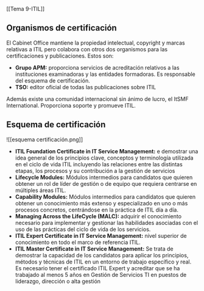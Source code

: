 [[Tema 9-ITIL]]

## Organismos de certificación
El Cabinet Office mantiene la propiedad intelectual, copyright y marcas relativas a ITIL pero colabora con otros dos organismos para las certificaciones y publicaciones. Estos son:
+ **Grupo APM:** proporciona servicios de acreditación relativos a las instituciones examinadoras y las entidades formadoras. Es responsable del esquema de certificación.
+ **TSO:** editor oficial de todas las publicaciones sobre ITIL

Además existe una comunidad internacional sin ánimo de lucro, el ItSMF International. Proporciona soporte y promueve ITIL.

## Esquema de certificación
![[esquema certificación.png]]
+ **ITIL Foundation Certificate in IT Service Management:** e demostrar una idea general de los principios clave, conceptos y terminología utilizada en el ciclo de vida ITIL incluyendo las relaciones entre las distintas etapas, los procesos y su contribución a la gestión de servicios
+ **Lifecycle Modules:** Módulos intermedios para candidatos que quieren obtener un rol de líder de gestión o de equipo que requiera centrarse en múltiples áreas ITIL.
+ **Capability Modules:** Módulos intermedios para candidatos que quieren obtener un conocimiento más extenso y especializado en uno o más procesos concretos, centrándose en la práctica de ITIL día a día.
+ **Managing Across the LifeCycle (MALC):** adquirir el conocimiento necesario para implementar y gestionar las habilidades asociadas con el uso de las prácticas del ciclo de vida de los servicios.
+ **ITIL Expert Certificate in IT Service Management:** nivel superior de conocimiento en todo el marco de referencia ITIL.
+ **ITIL Master Certificate in IT Service Management:** Se trata de demostrar la capacidad de los candidatos para aplicar los principios, métodos y técnicas de ITIL en un entorno de trabajo específico y real. Es necesario tener el certificado ITIL Expert y acreditar que se ha trabajado al menos 5 años en Gestión de Servicios TI en puestos de liderazgo, dirección o alta gestión
